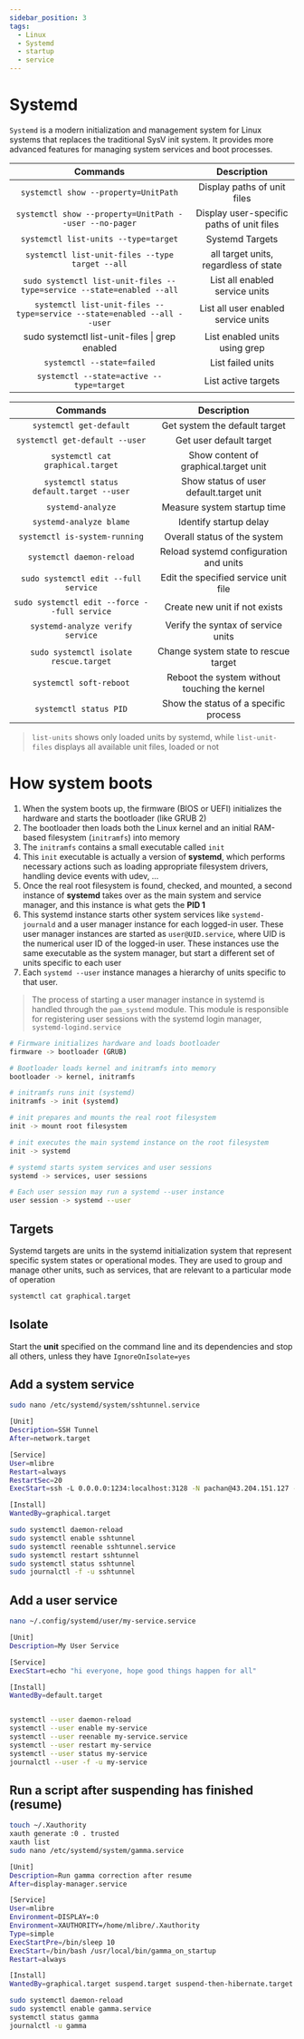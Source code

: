 ```yaml
---
sidebar_position: 3
tags:
  - Linux
  - Systemd
  - startup
  - service
---
```


# Systemd

`Systemd` is a modern initialization and management system for Linux systems that replaces the traditional SysV init system. It provides more advanced features for managing system services and boot processes.

|                                Commands                                 |                Description                |
| :---------------------------------------------------------------------: | :---------------------------------------: |
|                  `systemctl show --property=UnitPath`                   |        Display paths of unit files        |
|         `systemctl show --property=UnitPath --user --no-pager`          | Display user-specific paths of unit files |
|                  `systemctl list-units --type=target`                   |              Systemd Targets              |
|             `systemctl list-unit-files --type target --all`             |   all target units, regardless of state   |
|  `sudo systemctl list-unit-files --type=service --state=enabled --all`  |      List all enabled service units       |
| `systemctl list-unit-files --type=service --state=enabled --all --user` |    List all user enabled service units    |
|             sudo systemctl list-unit-files \| grep enabled              |       List enabled units using grep       |
|                       `systemctl --state=failed`                        |             List failed units             |
|                `systemctl --state=active --type=target`                 |            List active targets            |

|                   Commands                   |                  Description                  |
| :------------------------------------------: | :-------------------------------------------: |
|           `systemctl get-default`            |         Get system the default target         |
|        `systemctl get-default --user`        |            Get user default target            |
|       `systemctl cat graphical.target`       |     Show content of graphical.target unit     |
|   `systemctl status default.target --user`   |    Show status of user default.target unit    |
|              `systemd-analyze`               |          Measure system startup time          |
|           `systemd-analyze blame`            |            Identify startup delay             |
|        `systemctl is-system-running`         |         Overall status of the system          |
|          `systemctl daemon-reload`           |    Reload systemd configuration and units     |
|     `sudo systemctl edit --full service`     |     Edit the specified service unit file      |
| `sudo systemctl edit --force --full service` |         Create new unit if not exists         |
|       `systemd-analyze verify service`       |      Verify the syntax of service units       |
|    `sudo systemctl isolate rescue.target`    |     Change system state to rescue target      |
|           `systemctl soft-reboot`            | Reboot the system without touching the kernel |
|            `systemctl status PID`            |     Show the status of a specific process     |

> `list-units` shows only loaded units by systemd, while `list-unit-files` displays all available unit files, loaded or not

# How system boots

1. When the system boots up, the firmware (BIOS or UEFI) initializes the hardware and starts the bootloader (like GRUB 2)
2. The bootloader then loads both the Linux kernel and an initial RAM-based filesystem (`initramfs`) into memory
3. The `initramfs` contains a small executable called `init`
4. This `init` executable is actually a version of **systemd**, which performs necessary actions such as loading appropriate filesystem drivers, handling device events with udev, ...
5. Once the real root filesystem is found, checked, and mounted, a second instance of **systemd** takes over as the main system and service manager, and this instance is what gets the **PID 1**
6. This systemd instance starts other system services like `systemd-journald` and a user manager instance for each logged-in user. These user manager instances are started as `user@UID.service`, where UID is the numerical user ID of the logged-in user. These instances use the same executable as the system manager, but start a different set of units specific to each user
7. Each `systemd --user` instance manages a hierarchy of units specific to that user.

> The process of starting a user manager instance in systemd is handled through the `pam_systemd` module. This module is responsible for registering user sessions with the systemd login manager, `systemd-logind.service`

```bash
# Firmware initializes hardware and loads bootloader
firmware -> bootloader (GRUB)

# Bootloader loads kernel and initramfs into memory
bootloader -> kernel, initramfs

# initramfs runs init (systemd)
initramfs -> init (systemd)

# init prepares and mounts the real root filesystem
init -> mount root filesystem

# init executes the main systemd instance on the root filesystem
init -> systemd

# systemd starts system services and user sessions
systemd -> services, user sessions

# Each user session may run a systemd --user instance
user session -> systemd --user
```

## Targets

Systemd targets are units in the systemd initialization system that represent specific system states or operational modes. They are used to group and manage other units, such as services, that are relevant to a particular mode of operation

```bash
systemctl cat graphical.target
```

## Isolate

Start the **unit** specified on the command line and its dependencies and stop all others, unless they have `IgnoreOnIsolate=yes`

## Add a system service

```bash
sudo nano /etc/systemd/system/sshtunnel.service

[Unit]
Description=SSH Tunnel
After=network.target

[Service]
User=mlibre
Restart=always
RestartSec=20
ExecStart=ssh -L 0.0.0.0:1234:localhost:3128 -N pachan@43.204.151.127 -p 8756

[Install]
WantedBy=graphical.target

sudo systemctl daemon-reload
sudo systemctl enable sshtunnel
sudo systemctl reenable sshtunnel.service
sudo systemctl restart sshtunnel
sudo systemctl status sshtunnel
sudo journalctl -f -u sshtunnel
```

## Add a user service

```bash
nano ~/.config/systemd/user/my-service.service

[Unit]
Description=My User Service

[Service]
ExecStart=echo "hi everyone, hope good things happen for all"

[Install]
WantedBy=default.target


systemctl --user daemon-reload
systemctl --user enable my-service
systemctl --user reenable my-service.service
systemctl --user restart my-service
systemctl --user status my-service
journalctl --user -f -u my-service
```

## Run a script after suspending has finished (resume)

```bash
touch ~/.Xauthority
xauth generate :0 . trusted
xauth list
sudo nano /etc/systemd/system/gamma.service
```

```bash
[Unit]
Description=Run gamma correction after resume
After=display-manager.service

[Service]
User=mlibre
Environment=DISPLAY=:0
Environment=XAUTHORITY=/home/mlibre/.Xauthority
Type=simple
ExecStartPre=/bin/sleep 10
ExecStart=/bin/bash /usr/local/bin/gamma_on_startup
Restart=always

[Install]
WantedBy=graphical.target suspend.target suspend-then-hibernate.target
```

```bash
sudo systemctl daemon-reload
sudo systemctl enable gamma.service
systemctl status gamma
journalctl -u gamma
```
